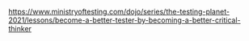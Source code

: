 https://www.ministryoftesting.com/dojo/series/the-testing-planet-2021/lessons/become-a-better-tester-by-becoming-a-better-critical-thinker
